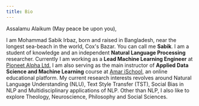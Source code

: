 ```yaml
---
title: Bio
---
```

Assalamu Alaikum (May peace be upon you),

I am Mohammad Sabik Irbaz, born and raised in Bangladesh, near the longest sea-beach in the world, Cox's Bazar. You can call me **Sabik**. I am a student of knowledge and an independent **Natural Language Processing** researcher. Currently I am working as a **Lead Machine Learning Engineer** at [Pioneet Alpha Ltd.](https://pioneeralpha.com/) I am also serving as the main instructor of **Applied Data Science and Machine Learning** course at [Amar iSchool](https://amarischool.com/), an online educational platform. My current research interests revolves around Natural Language Understanding (NLU), Text Style Transfer (TST), Social Bias in NLP and Multidisciplinary applications of NLP. Other than NLP, I also like to explore Theology, Neuroscience, Philosophy and Social Sciences.